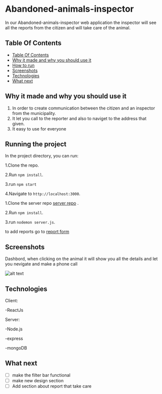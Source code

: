 # Abandoned-animals-inspector

In our Abandoned-animals-inspector web application the inspector will see all the reports from the citizen and will take care of the animal.

## Table Of Contents <a name="Table"></a>

- [Table Of Contents](#Table)
- [Why it made and why you should use it](#why)
- [How to run](#run)
- [Screenshots](#Screenshots)
- [Technologies](#Technologies)
- [What next](#next)

## Why it made and why you should use it <a name="why"></a>

1. In order to create communication between the citizen and an inspector from the municipality.
2. It let you call to the reporter and also to naviget to the address that given.
3. It easy to use for everyone

## Running the project <a name="run"></a>

In the project directory, you can run:

1.Clone the repo.

2.Run `npm install`.

3.run `npm start`

4.Navigate to `http://localhost:3000`.

1.Clone the server repo [server repo](https://github.com/AchiyaAvrahamof/Abandoned-animals-server)
.

2.Run `npm install`.

3.run `nodemon server.js`.

to add reports go to [report form](https://github.com/AchiyaAvrahamof/Abandoned-animals)

## Screenshots <a name="Screenshots"></a>

Dashbord, when clicking on the animal it will show you all the details and let you nevigate and make a phone call

![alt text](https://res.cloudinary.com/shaharcloud/image/upload/v1668068404/MyProjects/Screenshot_2022-11-09_at_22.27.14_ebt55k.png)

## Technologies <a name="Technologies"></a>

Client:

-ReactJs

Server:

-Node.js

-express

-mongoDB

## What next <a name="next"></a>

- [ ] make the filter bar functional
- [ ] make new design section
- [ ] Add section about report that take care
